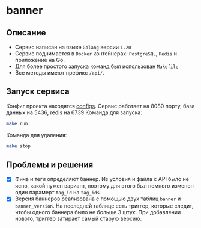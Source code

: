 # banner


## Описание
- Сервис написан на языке `Golang` версии `1.20`
- Сервис поднимается в `Docker` контейнерах: `PostgreSQL`, `Redis` и приложение на Go.
- Для более простого запуска команд был использован `Makefile`
- Все методы имеют префикс `/api/`.

## Запуск сервиса
Конфиг проекта находятся [configs](./configs/config.yml). 
Сервис работает на 8080 порту, база данных на 5436, redis на 6739
Команда для запуска:
```bash
make run
```

Команда для удаления:
```bash
make stop
```

## Проблемы и решения
- [x] Фича и теги определяют баннер. Из условия и файла с API было не ясно, какой нужен вариант, поэтому для этого был немного изменен один парамерт `tag_id` на `tag_ids`
- [x] Версия баннеров реализована с помощью двух таблиц `banner` и `banner_version`. На последней таблице есть триггер, которые следит, чтобы одного баннера было не больше 3 штук. При добавлении нового, триггер затирает самый старую версию.